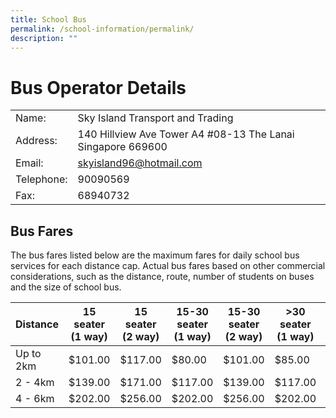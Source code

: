 ```yaml
---
title: School Bus
permalink: /school-information/permalink/
description: ""
---
```

# Bus Operator Details


| | |
| -------- | -------- | 
| Name:     | Sky Island Transport and Trading    | 
| Address:     | 140 Hillview Ave Tower A4 #08-13 The Lanai Singapore 669600    | 
| Email:   | skyisland96@hotmail.com    | 
| Telephone:   | 90090569    | 
| Fax:   | 68940732     | 


## Bus Fares
The bus fares listed below are the maximum fares for daily school bus services for each distance cap. Actual bus fares based on other commercial considerations, such as the distance, route, number of students on buses and the size of school bus.



| Distance | 15 seater (1 way) | 15 seater (2 way) | 15-30 seater (1 way) | 15-30 seater (2 way) | >30 seater (1 way) |  >30 seater (2 way) | 
| -------- | -------- | -------- | -------- | -------- | -------- | -------- |
| Up to 2km    | $101.00  | $117.00    | $80.00    | $101.00  | $85.00  | $101.00     | 
| 2 - 4km    | $139.00   | $171.00   | $117.00    | $139.00    | $117.00  | $139.00    | 
| 4 - 6km    | $202.00   | $256.00  | $202.00    | $256.00  | $202.00   | $256.00 | 





